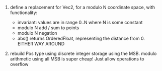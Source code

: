 1. define a replacement for Vec2, for a modulo N coordinate space, with functionality:
	- invariant: values are in range 0..N where N is some constant
	- modulo N add / sum to points
	- modulo N negation
	- abs() returns OrderedFloat, representing the distance from 0. EITHER WAY AROUND

1. rebuild Pos type using discrete integer storage using the MSB.
	modulo arithmetic using all MSB is super cheap! Just allow operations to overflow
